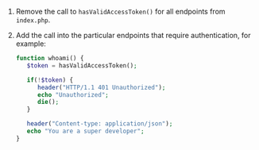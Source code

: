 1. Remove the call to `hasValidAccessToken()` for all endpoints from `index.php`.

1. Add the call into the particular endpoints that require authentication, for example:

   ```php
   function whoami() {
      $token = hasValidAccessToken();

      if(!$token) {
         header("HTTP/1.1 401 Unauthorized");
         echo "Unauthorized";
         die();
      }

      header("Content-type: application/json");
      echo "You are a super developer";
   }
   ```
